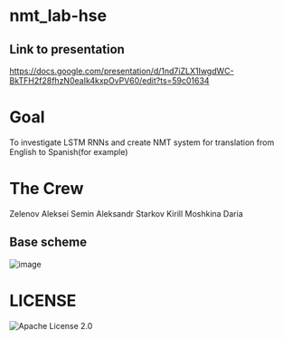 # nmt_lab-hse
## Link to presentation
https://docs.google.com/presentation/d/1nd7iZLX1IwgdWC-BkTFH2f28fhzN0eaIk4kxpOvPV60/edit?ts=59c01634

# Goal
To investigate LSTM RNNs and create NMT system for translation from English to Spanish(for example)
# The Crew
Zelenov Aleksei
Semin Aleksandr
Starkov Kirill
Moshkina Daria

## Base scheme
![image](https://sun9-13.userapi.com/c840422/v840422917/f80b/I2tINbLra3E.jpg)
 # LICENSE
![Apache License 2.0](https://github.com/SeminAlex/nmt_lab-hse/blob/master/LICENSE)
